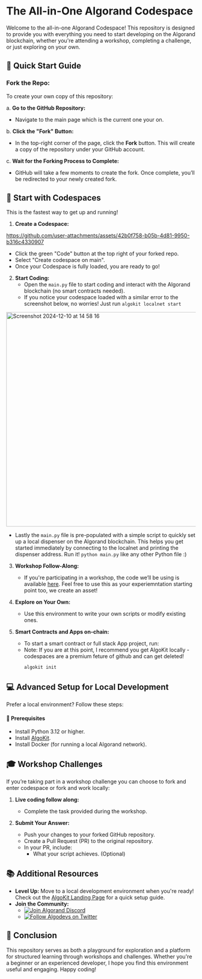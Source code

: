 # The All-in-One Algorand Codespace

Welcome to the all-in-one Algorand Codespace! This repository is designed to provide you with everything you need to start developing on the Algorand blockchain, whether you're attending a workshop, completing a challenge, or just exploring on your own.

## 🌟 Quick Start Guide

### **Fork the Repo:**

To create your own copy of this repository:

a. **Go to the GitHub Repository:**
   - Navigate to the main page which is the current one your on.

b. **Click the "Fork" Button:**
   - In the top-right corner of the page, click the **Fork** button. This will create a copy of the repository under your GitHub account.

c. **Wait for the Forking Process to Complete:**
   - GitHub will take a few moments to create the fork. Once complete, you’ll be redirected to your newly created fork.

## 🚀 Start with Codespaces
This is the fastest way to get up and running!

1. **Create a Codespace:**

https://github.com/user-attachments/assets/42b0f758-b05b-4d81-9950-b316c4330907


   - Click the green "Code" button at the top right of your forked repo.
   - Select "Create codespace on main".
   - Once your Codespace is fully loaded, you are ready to go!

2. **Start Coding:**
   - Open the `main.py` file to start coding and interact with the Algorand blockchain (no smart contracts needed).
   - If you notice your codespace loaded with a similar error to the screenshot below, no worries! Just run ``` algokit localnet start ```

<img width="570" alt="Screenshot 2024-12-10 at 14 58 16" src="https://github.com/user-attachments/assets/f079d90d-3fa7-45c5-b339-170b7fec772d">

 - Lastly the ```main.py``` file is pre-populated with a simple script to quickly set up a local dispenser on the Algorand blockchain. This helps you get started immediately by connecting to the localnet and printing the dispenser address. Run it! ```python main.py``` like any other Python file :)

3. **Workshop Follow-Along:**
   - If you're participating in a workshop, the code we’ll be using is available [here](https://github.com/Ganainmtech/python_algokit_demo). Feel free to use this as your experiemntation starting point too, we create an asset!

4. **Explore on Your Own:**
   - Use this environment to write your own scripts or modify existing ones.

5. **Smart Contracts and Apps on-chain:**
   - To start a smart contract or full stack App project, run:
   - Note: If you are at this point, I recommend you get AlgoKit locally - codespaces are a premium feture of github and can get deleted!
     ```bash
     algokit init
     ```

## 💻 Advanced Setup for Local Development

Prefer a local environment? Follow these steps:

#### 🧰 Prerequisites

- Install Python 3.12 or higher.
- Install [AlgoKit](https://developer.algorand.org/algokit/?utm_source=af_employee&utm_medium=social&utm_campaign=algokit_sarajane&utm_content=download&utm_term=EME).
- Install Docker (for running a local Algorand network).

## 🎓 Workshop Challenges

If you’re taking part in a workshop challenge you can choose to fork and enter codespace or fork and work locally:

1. **Live coding follow along:** 
   - Complete the task provided during the workshop.

2. **Submit Your Answer:**
   - Push your changes to your forked GitHub repository.
   - Create a Pull Request (PR) to the original repository.
   - In your PR, include:
     - What your script achieves. (Optional)

## 📚 Additional Resources

- **Level Up:** Move to a local development environment when you're ready! Check out the [AlgoKit Landing Page](https://developer.algorand.org/algokit/?utm_source=af_employee&utm_medium=social&utm_campaign=algokit_sarajane&utm_content=download&utm_term=EME) for a quick setup guide.
- **Join the Community:**
  - [![Join Algorand Discord](https://img.shields.io/discord/discord_channel_id?logo=discord)](https://discord.com/invite/algorand)
  - [![Follow Algodevs on Twitter](https://img.shields.io/twitter/follow/algodevs?style=social)](https://x.com/algodevs)

## 🏁 Conclusion

This repository serves as both a playground for exploration and a platform for structured learning through workshops and challenges. Whether you're a beginner or an experienced developer, I hope you find this environment useful and engaging. Happy coding!

